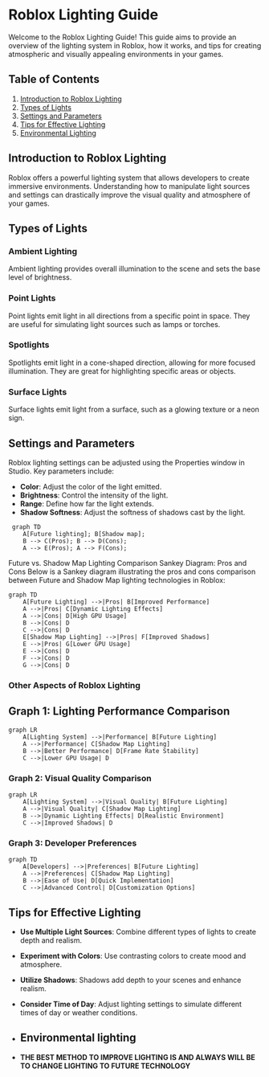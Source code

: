 # Roblox Lighting Guide

Welcome to the Roblox Lighting Guide! This guide aims to provide an overview of the lighting system in Roblox, how it works, and tips for creating atmospheric and visually appealing environments in your games.

## Table of Contents

1. [Introduction to Roblox Lighting](#introduction-to-roblox-lighting)
2. [Types of Lights](#types-of-lights)
3. [Settings and Parameters](#settings-and-parameters)
4. [Tips for Effective Lighting](#tips-for-effective-lighting)
5. [Environmental Lighting](#Environmental-lighting)

## Introduction to Roblox Lighting

Roblox offers a powerful lighting system that allows developers to create immersive environments. Understanding how to manipulate light sources and settings can drastically improve the visual quality and atmosphere of your games.

## Types of Lights

### Ambient Lighting

Ambient lighting provides overall illumination to the scene and sets the base level of brightness.

### Point Lights

Point lights emit light in all directions from a specific point in space. They are useful for simulating light sources such as lamps or torches.

### Spotlights

Spotlights emit light in a cone-shaped direction, allowing for more focused illumination. They are great for highlighting specific areas or objects.

### Surface Lights

Surface lights emit light from a surface, such as a glowing texture or a neon sign.

## Settings and Parameters

Roblox lighting settings can be adjusted using the Properties window in Studio. Key parameters include:

- **Color**: Adjust the color of the light emitted.
- **Brightness**: Control the intensity of the light.
- **Range**: Define how far the light extends.
- **Shadow Softness**: Adjust the softness of shadows cast by the light.
```mermaid
 graph TD
    A[Future lighting]; B[Shadow map];
    B --> C(Pros); B --> D(Cons);
    A --> E(Pros); A --> F(Cons);
```
Future vs. Shadow Map Lighting Comparison
Sankey Diagram: Pros and Cons
Below is a Sankey diagram illustrating the pros and cons comparison between Future and Shadow Map lighting technologies in Roblox:

```mermaid
graph TD
    A[Future Lighting] -->|Pros| B[Improved Performance]
    A -->|Pros| C[Dynamic Lighting Effects]
    A -->|Cons| D[High GPU Usage]
    B -->|Cons| D
    C -->|Cons| D
    E[Shadow Map Lighting] -->|Pros| F[Improved Shadows]
    E -->|Pros| G[Lower GPU Usage]
    E -->|Cons| D
    F -->|Cons| D
    G -->|Cons| D
```
### Other Aspects of Roblox Lighting
## Graph 1: Lighting Performance Comparison
```mermaid
graph LR
    A[Lighting System] -->|Performance| B[Future Lighting]
    A -->|Performance| C[Shadow Map Lighting]
    B -->|Better Performance| D[Frame Rate Stability]
    C -->|Lower GPU Usage| D
```
### Graph 2: Visual Quality Comparison
```mermaid
graph LR
    A[Lighting System] -->|Visual Quality| B[Future Lighting]
    A -->|Visual Quality| C[Shadow Map Lighting]
    B -->|Dynamic Lighting Effects| D[Realistic Environment]
    C -->|Improved Shadows| D
```
### Graph 3: Developer Preferences
```mermaid
graph TD
    A[Developers] -->|Preferences| B[Future Lighting]
    A -->|Preferences| C[Shadow Map Lighting]
    B -->|Ease of Use| D[Quick Implementation]
    C -->|Advanced Control| D[Customization Options]
```
## Tips for Effective Lighting

- **Use Multiple Light Sources**: Combine different types of lights to create depth and realism.
- **Experiment with Colors**: Use contrasting colors to create mood and atmosphere.
- **Utilize Shadows**: Shadows add depth to your scenes and enhance realism.
- **Consider Time of Day**: Adjust lighting settings to simulate different times of day or weather conditions.

- ## Environmental lighting
- **THE BEST METHOD TO IMPROVE LIGHTING IS AND ALWAYS WILL BE TO CHANGE LIGHTING TO FUTURE TECHNOLOGY**



